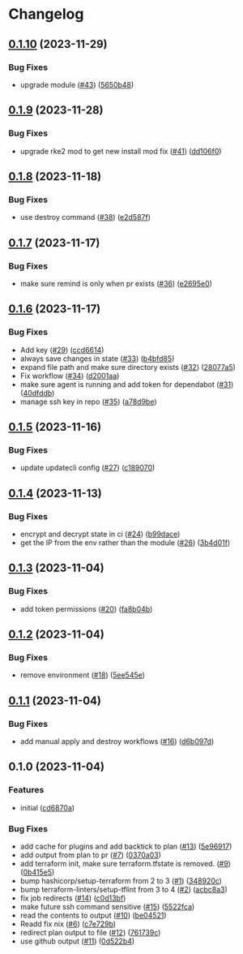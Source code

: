 # Changelog

## [0.1.10](https://github.com/matttrach/live-infra-aws-rke2/compare/v0.1.9...v0.1.10) (2023-11-29)


### Bug Fixes

* upgrade module ([#43](https://github.com/matttrach/live-infra-aws-rke2/issues/43)) ([5650b48](https://github.com/matttrach/live-infra-aws-rke2/commit/5650b48c303f0e0271bf0471d1934b6fb182a90e))

## [0.1.9](https://github.com/matttrach/live-infra-aws-rke2/compare/v0.1.8...v0.1.9) (2023-11-28)


### Bug Fixes

* upgrade rke2 mod to get new install mod fix ([#41](https://github.com/matttrach/live-infra-aws-rke2/issues/41)) ([dd106f0](https://github.com/matttrach/live-infra-aws-rke2/commit/dd106f0d5450c42bb96125675ed24e0758adb95a))

## [0.1.8](https://github.com/matttrach/live-infra-aws-rke2/compare/v0.1.7...v0.1.8) (2023-11-18)


### Bug Fixes

* use destroy command ([#38](https://github.com/matttrach/live-infra-aws-rke2/issues/38)) ([e2d587f](https://github.com/matttrach/live-infra-aws-rke2/commit/e2d587f4bcd36f02b08e03ffd4eed541656808ae))

## [0.1.7](https://github.com/matttrach/live-infra-aws-rke2/compare/v0.1.6...v0.1.7) (2023-11-17)


### Bug Fixes

* make sure remind is only when pr exists ([#36](https://github.com/matttrach/live-infra-aws-rke2/issues/36)) ([e2695e0](https://github.com/matttrach/live-infra-aws-rke2/commit/e2695e040c4d82f748207580088ac988ae9f6017))

## [0.1.6](https://github.com/matttrach/live-infra-aws-rke2/compare/v0.1.5...v0.1.6) (2023-11-17)


### Bug Fixes

* Add key ([#29](https://github.com/matttrach/live-infra-aws-rke2/issues/29)) ([ccd6614](https://github.com/matttrach/live-infra-aws-rke2/commit/ccd66140fa4b0dea46a40af9483fbb67526100e1))
* always save changes in state ([#33](https://github.com/matttrach/live-infra-aws-rke2/issues/33)) ([b4bfd85](https://github.com/matttrach/live-infra-aws-rke2/commit/b4bfd85c85c12f203ca691d1a82bc2a77a454de6))
* expand file path and make sure directory exists ([#32](https://github.com/matttrach/live-infra-aws-rke2/issues/32)) ([28077a5](https://github.com/matttrach/live-infra-aws-rke2/commit/28077a5af0ce61eeda745b769ffeed640b92da44))
* Fix workflow ([#34](https://github.com/matttrach/live-infra-aws-rke2/issues/34)) ([d2001aa](https://github.com/matttrach/live-infra-aws-rke2/commit/d2001aa1da539e9e6440e16024a480ef9789025c))
* make sure agent is running and add token for dependabot ([#31](https://github.com/matttrach/live-infra-aws-rke2/issues/31)) ([40dfddb](https://github.com/matttrach/live-infra-aws-rke2/commit/40dfddbe0a29b80312e2ce28b8539552c4a874b0))
* manage ssh key in repo ([#35](https://github.com/matttrach/live-infra-aws-rke2/issues/35)) ([a78d9be](https://github.com/matttrach/live-infra-aws-rke2/commit/a78d9be78664464940ef5dc6b12c6604d8786b57))

## [0.1.5](https://github.com/matttrach/live-infra-aws-rke2/compare/v0.1.4...v0.1.5) (2023-11-16)


### Bug Fixes

* update updatecli config ([#27](https://github.com/matttrach/live-infra-aws-rke2/issues/27)) ([c189070](https://github.com/matttrach/live-infra-aws-rke2/commit/c189070671a5ffc1e3fe1f071ad853680523fa68))

## [0.1.4](https://github.com/matttrach/live-infra-aws-rke2/compare/v0.1.3...v0.1.4) (2023-11-13)


### Bug Fixes

* encrypt and decrypt state in ci ([#24](https://github.com/matttrach/live-infra-aws-rke2/issues/24)) ([b99dace](https://github.com/matttrach/live-infra-aws-rke2/commit/b99dacec5f8fb3b2f3d20dea81713c88ea63de03))
* get the IP from the env rather than the module ([#26](https://github.com/matttrach/live-infra-aws-rke2/issues/26)) ([3b4d01f](https://github.com/matttrach/live-infra-aws-rke2/commit/3b4d01fb589509706e9fa9be33eaffe1e3966a3f))

## [0.1.3](https://github.com/matttrach/live-infra-aws-rke2/compare/v0.1.2...v0.1.3) (2023-11-04)


### Bug Fixes

* add token permissions ([#20](https://github.com/matttrach/live-infra-aws-rke2/issues/20)) ([fa8b04b](https://github.com/matttrach/live-infra-aws-rke2/commit/fa8b04b83ccadc770705974fb7c3fcff2aad908c))

## [0.1.2](https://github.com/matttrach/live-infra-aws-rke2/compare/v0.1.1...v0.1.2) (2023-11-04)


### Bug Fixes

* remove environment ([#18](https://github.com/matttrach/live-infra-aws-rke2/issues/18)) ([5ee545e](https://github.com/matttrach/live-infra-aws-rke2/commit/5ee545ecb15beb26d3b6a0f86d5bbd6fd7592a1c))

## [0.1.1](https://github.com/matttrach/live-infra-aws-rke2/compare/v0.1.0...v0.1.1) (2023-11-04)


### Bug Fixes

* add manual apply and destroy workflows ([#16](https://github.com/matttrach/live-infra-aws-rke2/issues/16)) ([d6b097d](https://github.com/matttrach/live-infra-aws-rke2/commit/d6b097dffaba6df8d4a8d91332c4c5ba85d4b54a))

## 0.1.0 (2023-11-04)


### Features

* initial ([cd6870a](https://github.com/matttrach/live-infra-aws-rke2/commit/cd6870a50aaa68a40601587faba9412fbf306a15))


### Bug Fixes

* add cache for plugins and add backtick to plan ([#13](https://github.com/matttrach/live-infra-aws-rke2/issues/13)) ([5e96917](https://github.com/matttrach/live-infra-aws-rke2/commit/5e96917ba5ea28f301d71cd927fed7b7a582e9f3))
* add output from plan to pr ([#7](https://github.com/matttrach/live-infra-aws-rke2/issues/7)) ([0370a03](https://github.com/matttrach/live-infra-aws-rke2/commit/0370a0392b4c5c2e5a9b388f5af4d441bd7e9422))
* add terraform init, make sure terraform.tfstate is removed. ([#9](https://github.com/matttrach/live-infra-aws-rke2/issues/9)) ([0b415e5](https://github.com/matttrach/live-infra-aws-rke2/commit/0b415e54b534fafc86ca0a6feb7714167bc64069))
* bump hashicorp/setup-terraform from 2 to 3 ([#1](https://github.com/matttrach/live-infra-aws-rke2/issues/1)) ([348920c](https://github.com/matttrach/live-infra-aws-rke2/commit/348920c7f1a75c61b0f97c61003beccae5ac4167))
* bump terraform-linters/setup-tflint from 3 to 4 ([#2](https://github.com/matttrach/live-infra-aws-rke2/issues/2)) ([acbc8a3](https://github.com/matttrach/live-infra-aws-rke2/commit/acbc8a3839e620e98e90290d3fc2ef6bda27c950))
* fix job redirects ([#14](https://github.com/matttrach/live-infra-aws-rke2/issues/14)) ([c0d13bf](https://github.com/matttrach/live-infra-aws-rke2/commit/c0d13bfb97ad65da00c753961b6535ae551139b7))
* make future ssh command sensitive ([#15](https://github.com/matttrach/live-infra-aws-rke2/issues/15)) ([5522fca](https://github.com/matttrach/live-infra-aws-rke2/commit/5522fca239d451a62cca8ca1e2f3daea999929e0))
* read the contents to output ([#10](https://github.com/matttrach/live-infra-aws-rke2/issues/10)) ([be04521](https://github.com/matttrach/live-infra-aws-rke2/commit/be04521712f7fddf47af6c8a37394a7252bcc725))
* Readd fix nix ([#6](https://github.com/matttrach/live-infra-aws-rke2/issues/6)) ([c7e729b](https://github.com/matttrach/live-infra-aws-rke2/commit/c7e729b6af8a3a56738764fee1c14a953fd245a1))
* redirect plan output to file ([#12](https://github.com/matttrach/live-infra-aws-rke2/issues/12)) ([761739c](https://github.com/matttrach/live-infra-aws-rke2/commit/761739c55ff42e56bdfd0d35b7b0899360cdd6a2))
* use github output ([#11](https://github.com/matttrach/live-infra-aws-rke2/issues/11)) ([0d522b4](https://github.com/matttrach/live-infra-aws-rke2/commit/0d522b499a9341b3c79b8cdf6e78955d8bdef55f))
